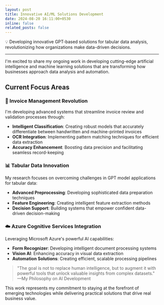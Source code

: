 ```yaml
---
layout: post
title: Innovative AI/ML Solutions Development
date: 2024-08-20 16:11:00+0530
inline: false
related_posts: false
---
```


💡 Developing innovative GPT-based solutions for tabular data analysis, revolutionizing how organizations make data-driven decisions.

---

I'm excited to share my ongoing work in developing cutting-edge artificial intelligence and machine learning solutions that are transforming how businesses approach data analysis and automation.

## Current Focus Areas

### 🧾 Invoice Management Revolution
I'm developing advanced systems that streamline invoice review and validation processes through:
- **Intelligent Classification**: Creating robust models that accurately differentiate between handwritten and machine-printed invoices
- **OCR Integration**: Implementing pattern matching techniques for efficient data extraction
- **Accuracy Enhancement**: Boosting data precision and facilitating seamless record-keeping

### 📊 Tabular Data Innovation
My research focuses on overcoming challenges in GPT model applications for tabular data:
- **Advanced Preprocessing**: Developing sophisticated data preparation techniques
- **Feature Engineering**: Creating intelligent feature extraction methods
- **Decision Support**: Building systems that empower confident data-driven decision-making

### ☁️ Azure Cognitive Services Integration
Leveraging Microsoft Azure's powerful AI capabilities:
- **Form Recognizer**: Developing intelligent document processing systems
- **Vision AI**: Enhancing accuracy in visual data extraction
- **Automation Solutions**: Creating efficient, scalable processing pipelines

> "The goal is not to replace human intelligence, but to augment it with powerful tools that unlock valuable insights from complex datasets."
> —My Philosophy on AI Development

This work represents my commitment to staying at the forefront of emerging technologies while delivering practical solutions that drive real business value.
